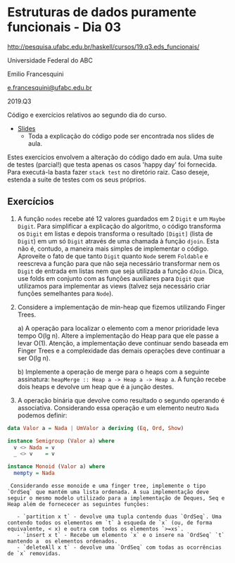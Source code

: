 # Estruturas de dados puramente funcionais - Dia 03
http://pesquisa.ufabc.edu.br/haskell/cursos/19.q3.eds_funcionais/

Universidade Federal do ABC

Emilio Francesquini

e.francesquini@ufabc.edu.br

2019.Q3

Código e exercícios relativos ao segundo dia do curso.
- [Slides](http://pesquisa.ufabc.edu.br/haskell/cursos/19.q3.eds_funcionais/files/dia03.pdf)
  - Toda a explicação do código pode ser encontrada nos slides de aula.


Estes exercícios envolvem a alteração do código dado em aula. Uma suite de testes (parcial!) que testa apenas os casos 'happy day' foi fornecida. Para executá-la basta fazer `stack test` no diretório raiz. Caso deseje, estenda a suite de testes com os seus próprios.

## Exercícios


  1. A função `nodes` recebe até 12 valores guardados em 2 `Digit` e um  `Maybe Digit`. Para simplificar a explicação do algoritmo, o código transforma os `Digit` em listas e depois transforma o resultado `[Digit]` (lista de `Digit`) em um só `Digit` através de uma chamada à função `djoin`. Esta não é, contudo, a maneira mais simples de implementar o código. Aproveite o fato de que tanto `Digit` quanto `Node` serem `Foldable` e reescreva a função para que não seja necessário transformar nem os `Digit` de entrada em listas nem que seja utilizada a função `dJoin`. Dica, use folds em conjunto com as funções auxiliares para `Digit` que utilizamos para implementar as views (talvez seja necessário criar funções semelhantes para `Node`).

  2. Considere a implementação de min-heap que fizemos utilizando Finger Trees.

     a) A operação para localizar o elemento com a menor prioridade leva tempo O(lg n). Altere a implementação do Heap para que ele passe a levar O(1). Atenção, a implementação deve continuar sendo baseada em Finger Trees e a complexidade das demais operações deve continuar a ser O(lg n).

     b) Implemente a operação de merge para o heaps com a seguinte assinatura: `heapMerge :: Heap a -> Heap a -> Heap a`. A função recebe dois heaps e devolve um heap que é a junção destes.


  3. A operação binária que devolve como resultado o segundo operando é associativa. Considerando essa operação e um elemento neutro `Nada` podemos definir:

``` haskell
data Valor a = Nada | UmValor a deriving (Eq, Ord, Show)

instance Semigroup (Valor a) where
  v <> Nada = v
  _ <> v    = v

instance Monoid (Valor a) where
  mempty = Nada
```

     Considerando esse monoide e uma finger tree, implemente o tipo `OrdSeq` que mantém uma lista ordenada. A sua implementação deve seguir o mesmo modelo utilizado para a implementação de Deques, Seq e Heap além de fornececer as seguintes funções:

       - `partition x t` - devolve uma tupla contendo duas `OrdSeq`. Uma contendo todos os elementos em `t` à esqueda de `x` (ou, de forma equivalente, < x) e outra com todos os elementos `>=xs`.
       - `insert x t` - Recebe um elemento `x` e o insere na `OrdSeq` `t` mantendo a  os elementos ordenados.
       - `deleteAll x t` - devolve uma `OrdSeq` com todas as ocorrências de `x` removidas.
